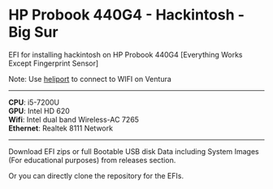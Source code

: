 # HP Probook 440G4 - Hackintosh - Big Sur
EFI for installing hackintosh on HP Probook 440G4 
 [Everything Works Except Fingerprint Sensor]

  Note: Use [heliport](https://github.com/OpenIntelWireless/HeliPort) to connect to WIFI on Ventura
 <hr></hr>
 
**CPU**: i5-7200U<br>
**GPU**: Intel HD 620<br>
**Wifi**: Intel dual band Wireless-AC 7265<br>
**Ethernet**: Realtek 8111 Network

<hr></hr>
Download EFI zips or full Bootable USB disk Data including System Images (For educational purposes) from releases section.

Or you can directly clone the repository for the EFIs.
